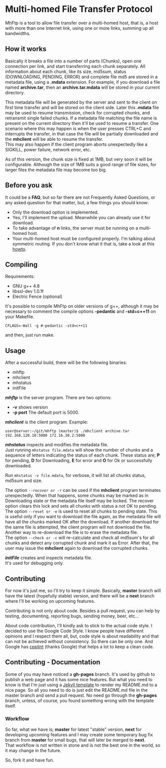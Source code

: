 # Multi-homed File Transfer Protocol #

MhFtp is a tool to allow file transfer over a multi-homed host, that is, a host with more than one Internet link, using one or more links, summing up all bandwidths.


## How it works ##
Basically it breaks a file into a number of parts (Chunks), open one connection per link, and start transferring each chunk separately. All information about each chunk, like its size, md5sum, status (DOWNLOADING, PENDING, ERROR) and complete file md5 are stored in a metadata file, using a **.mdata** extension. For example, if you download a file named **archive.tar**, then an **archive.tar.mdata** will be stored in your current directory.

This metadata file will be generated by the server and sent to the client on first time transfer and will be stored on the client side. Later this **.mdata** file may be used to resume transmission, check for corrupted chunks, and retransmit single  failed chunks.
If a metadata file matching the file name is present on the current directory then it'll be used to resume a transfer. One scenario where this may happen is when the user presses CTRL+C and interrupts the transfer, in that case the file will be partially downloaded and the **mhclient** will be able to resume the transfer.
<br>This may also happen if the client program aborts unexpectedly like a SIGKILL, power failure, network error, etc.


As of this version, the chunk size is fixed at 1MB, but very soon it will be configurable. Although the size of 1MB suits a good range of file sizes, for larger files the metadata file may become too big.

## Before you ask ##
It could be a **FAQ**, but so far there are not Frequently Asked Questions, or any asked question for that matter, but, a few things you should know:

* Only the download option is implemented.
* Yes, I'll implement the upload. Meanwhile you can already use it for download.
* To take advantage of **n** links, the server must be running on a multi-homed host.
* Your multi-homed host must be configured properly. I'm talking about symmetric routing. If you don't know what it that is, take a look at this [howto](http://www.microhowto.info/howto/ensure_symmetric_routing_on_a_server_with_multiple_default_gateways.html).

## Compiling ##

Requirements:

* GNU g++ 4.8
* libssl-dev 1.0.1f
* Electric Fence (optional)

It's possible to compile MhFtp on older versions of g++, although it may be necessary to comment the compile options **-pedantic** and **-std=c++11** on your Makefile.

``CFLAGS=-Wall -g #-pedantic -std=c++11``

and then, just run make.

## Usage ##
After a successful build, there will be the following binaries:

* mhftp
* mhclient
* mhstatus
* initFile

***mhftp*** is the server program. There are two options:

* **-v** shows version
* **-p port** The default port is 5000.

***mhclient*** is the client program. Example:

`
user@server:~/git/mhftp (master)$ ./mhclient archive.tar 192.168.120.10:5000 172.16.30.2:5000
`

***mhstatus*** inspects and modifies the metadata file.<br>
Just running `mhstatus file.mdata` will show the number of chunks and a sequence of letters indicating the status of each chunk. These status are; **P** for pending, **D** for Downloading, **E** for error and **O** for Ok or successfully downloaded.<br>

Run `mhstatus -v file.mdata`, for verbose, it will list all chunks status, md5sum and size.<br>

The option `--recover or -r` can be used if the **mhclient** program terminates unexpectedly. When that happens, some chunks may be marked as in Downloading state or the metadata file itself may be locked. The recover option clears this lock and sets all chunks with status a not OK to pending.<br>
The option `--reset or -e` is used to reset all chunks to pending state. This is useful only if you want to download the file again, as the metadata file will have all the chunks marked OK after the download. If another download for the same file is attempted, the client program will not download the file. Another way to re-download the file is to erase the metadata file.<br>
The option `--check or -c` will re-calculate and check all md5sum's for all chunks and detect any corrupted chunk and mark it as Error. After that, the user may issue the **mhclient** again to download the corrupted chunks.

***initFile*** creates and inspects metadata file. <br>
It's used for debugging only.

## Contributing ##
For now it's just me, so I'll try to keep it simple. Basically, **master** branch will have the latest (hopefully stable) version, and there will be a **next** branch where I'll be working on upcoming features.

Contributing is not only about code. Besides a pull request, you can help by testing, documenting, reporting bugs, sending money, beer, etc...

About code contribution, I'll kindly ask to stick to the actual code style. I decided to use the Google Code Style. I know people have different opinions and I respect them all, but, code style is about readability and that can not be achieved without consistency. So there can be only one. And Google has [cpplint](https://github.com/google/styleguide/tree/gh-pages/cpplint) (thanks Google) that helps a lot to keep a clean code.

## Contributing - Documentation ##
Some of you may have noticed a **gh-pages** branch. It's used by github to publish a web page and it has some nice features. But what you need to know is that I'm just using a [Jekyll template](http://jekyllrb.com/) to render my README.md to a nice page. So all you need to do is just edit the README.md file in the master branch and send a pull request. No need go through the **gh-pages** branch, unless, of course, you found something wrong with the template itself.

### Workflow ###
So far, what we have is; **master** for latest "stable" version, **next** for developing upcoming features and I may create some temporary bug fix branch from **master** for small bugs, that will later be merged to **next**.<br>
That workflow is not written in stone and is not the best one in the world, so it may change in the future.




So, fork it and have fun.
